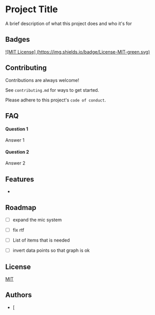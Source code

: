 
# Project Title

A brief description of what this project does and who it's for


## Badges


[![MIT License] (https://img.shields.io/badge/License-MIT-green.svg)](https://choosealicense.com/licenses/mit/)


## Contributing

Contributions are always welcome!

See `contributing.md` for ways to get started.

Please adhere to this project's `code of conduct`.


## FAQ

#### Question 1

Answer 1

#### Question 2

Answer 2


## Features

- 


## Roadmap

- [ ] expand the mic system

- [ ] fix rtf
- [ ] List of items that is needed
- [ ] invert data points so that graph is ok




## License

[MIT](https://choosealicense.com/licenses/mit/)


## Authors

- [


